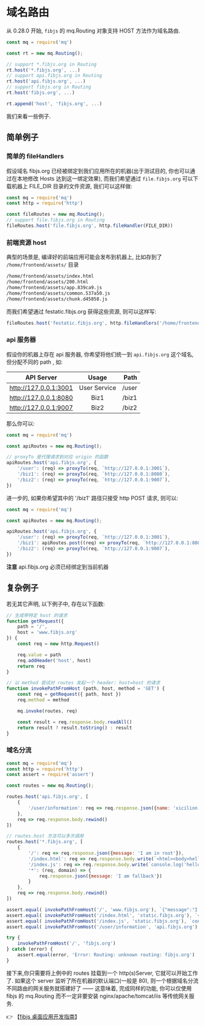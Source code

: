 # 域名路由

从 0.28.0 开始, `fibjs` 的 mq.Routing 对象支持 HOST 方法作为域名路由.

```javascript
const mq = require('mq')

const rt = new mq.Routing();

// support *.fibjs.org in Routing
rt.host('*.fibjs.org', ...)
// support api.fibjs.org in Routing
rt.host('api.fibjs.org', ...)
// support fibjs.org in Routing
rt.host('fibjs.org', ...)

rt.append('host', 'fibjs.org', ...)
```

我们来看一些例子.

## 简单例子

### 简单的 fileHandlers

假设域名 fibjs.org 已经被绑定到我们应用所在的机器(出于测试目的, 你也可以通过在本地修改 Hosts 达到这一绑定效果), 而我们希望通过 `file.fibjs.org` 可以下载机器上 FILE_DIR 目录的文件资源,
我们可以这样做:

```javascript
const mq = require('mq')
const http = require('http')

const fileRoutes = new mq.Routing();
// support file.fibjs.org in Routing
fileRoutes.host('file.fibjs.org', http.fileHandler(FILE_DIR))
```

### 前端资源 host

典型的场景是, 编译好的前端应用可能会发布到机器上, 比如存到了 `/home/frontend/assets/` 目录

```bash
/home/frontend/assets/index.html
/home/frontend/assets/200.html
/home/frontend/assets/app.839ca9.js
/home/frontend/assets/common.537a50.js
/home/frontend/assets/chunk.d45858.js
```

而我们希望通过 festatic.fibjs.org 获得这些资源, 则可以这样写:

```javascript
fileRoutes.host('festatic.fibjs.org', http.fileHandlers('/home/frontend/assets/'))
```

### api 服务器

假设你的机器上存在 api 服务器, 你希望将他们统一到 `api.fibjs.org` 这个域名, 但分配不同的 path , 如:

API Server           | Usage  | Path
--------------|:-----:|-----:|
http://127.0.0.1:3001  | User Service |  /user
http://127.0.0.1:8080  | Biz1 |  /biz1
http://127.0.0.1:9007  | Biz2 | /biz2

那么你可以:

```javascript
const mq = require('mq')

const apiRoutes = new mq.Routing();

// proxyTo 是代理请求到对应 origin 的函数
apiRoutes.host('api.fibjs.org', {
    '/user': (req) => proxyTo(req, `http://127.0.0.1:3001`),
    '/biz1': (req) => proxyTo(req, `http://127.0.0.1:8080`),
    '/biz2': (req) => proxyTo(req, `http://127.0.0.1:9007`),
})
```

进一步的, 如果你希望其中的 '/biz1' 路径只接受 http POST 请求, 则可以:

```javascript
const mq = require('mq')

const apiRoutes = new mq.Routing();

apiRoutes.host('api.fibjs.org', {
    '/user': (req) => proxyTo(req, `http://127.0.0.1:3001`),
    '/biz1': apiRoutes.post((req) => proxyTo(req, `http://127.0.0.1:8080`)),
    '/biz2': (req) => proxyTo(req, `http://127.0.0.1:9007`),
})
```

**注意** api.fibjs.org 必须已经绑定到当前机器

## 复杂例子

若无其它声明, 以下例子中, 存在以下函数:

```javascript
// 生成带特定 host 的请求
function getRequest({
    path = '/',
    host = 'www.fibjs.org'
}) {
    const req = new http.Request()

    req.value = path
    req.addHeader('host', host)
    return req
}

// 以 method 尝试对 routes 发起一个 header: host=host 的请求
function invokePathFromHost (path, host, method = 'GET') {
    const req = getRequest({ path, host })
    req.method = method

    mq.invoke(routes, req)

    const result = req.response.body.readAll()
    return result ? result.toString() : result
}
```

### 域名分流

```javascript
const mq = require('mq')
const http = require('http')
const assert = require('assert')

const routes = new mq.Routing();

routes.host('api.fibjs.org', [
    {
        '/user/information': req => req.response.json({name: 'xicilion'}),
    },
    req => req.response.body.rewind()
])

// routes.host 方法可以多次调用
routes.host('*.fibjs.org', [
    {
        '/': req => req.response.json({message: 'I am in root'}),
        '/index.html': req => req.response.body.write(`<html><body>hello fibjs</body></html>`),
        '/index.js': req => req.response.body.write(`console.log('hello world')`),
        '*': (req, domain) => {
            req.response.json({message: 'I am fallback'})
        }
    },
    req => req.response.body.rewind()
])

assert.equal( invokePathFromHost('/', 'www.fibjs.org'), `{"message":"I am in root"}` )
assert.equal( invokePathFromHost('/index.html', 'static.fibjs.org'), `<html><body>hello fibjs</body></html>` )
assert.equal( invokePathFromHost('/index.js', 'static.fibjs.org'), `console.log('hello world')` )
assert.equal( invokePathFromHost('/user/information', 'api.fibjs.org'), JSON.stringify({name: 'xicilion'}) )

try {
    invokePathFromHost('/', 'fibjs.org')
} catch (error) {
    assert.equal(error, 'Error: Routing: unknown routing: fibjs.org')
}
```

接下来,你只需要将上例中的 routes 挂载到一个 http(s)Server, 它就可以开始工作了. 如果这个 server 监听了所在机器的默认端口(一般是 80), 则一个根据域名分流不同路由的网关服务就搭建好了 —— 这意味着, 完成同样的功能, 你可以仅使用 fibjs 的 mq.Routing 而不一定非要安装 nginx/apache/tomcat/iis 等传统网关服务.

👉 【[fibjs 桌面应用开发指南](gui.md)】